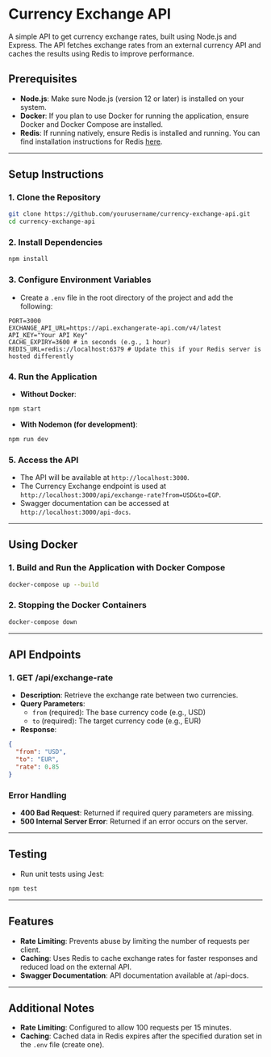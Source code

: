 # Currency Exchange API

A simple API to get currency exchange rates, built using Node.js and Express. The API fetches exchange rates from an external currency API and caches the results using Redis to improve performance.

## Prerequisites
- **Node.js**: Make sure Node.js (version 12 or later) is installed on your system.
- **Docker**: If you plan to use Docker for running the application, ensure Docker and Docker Compose are installed.
- **Redis**: If running natively, ensure Redis is installed and running. You can find installation instructions for Redis [here](https://redis.io/docs/getting-started/installation/).

---

## Setup Instructions

### 1. Clone the Repository
```bash
git clone https://github.com/yourusername/currency-exchange-api.git
cd currency-exchange-api
```

### 2. Install Dependencies
```bash
npm install
```

### 3. Configure Environment Variables
- Create a `.env` file in the root directory of the project and add the following:
```env
PORT=3000
EXCHANGE_API_URL=https://api.exchangerate-api.com/v4/latest
API_KEY="Your API Key"
CACHE_EXPIRY=3600 # in seconds (e.g., 1 hour)
REDIS_URL=redis://localhost:6379 # Update this if your Redis server is hosted differently
```

### 4. Run the Application
- **Without Docker**:
```bash
npm start
```
- **With Nodemon (for development)**:
```bash
npm run dev
```

### 5. Access the API
- The API will be available at `http://localhost:3000`.
- The Currency Exchange endpoint is used at `http://localhost:3000/api/exchange-rate?from=USD&to=EGP`.
- Swagger documentation can be accessed at `http://localhost:3000/api-docs`.
---

## Using Docker

### 1. Build and Run the Application with Docker Compose
```bash
docker-compose up --build
```

### 2. Stopping the Docker Containers
```bash
docker-compose down
```

---

## API Endpoints

### 1. GET /api/exchange-rate
- **Description**: Retrieve the exchange rate between two currencies.
- **Query Parameters**:
  - `from` (required): The base currency code (e.g., USD)
  - `to` (required): The target currency code (e.g., EUR)
- **Response**:
```json
{
  "from": "USD",
  "to": "EUR",
  "rate": 0.85
}
```

### Error Handling
- **400 Bad Request**: Returned if required query parameters are missing.
- **500 Internal Server Error**: Returned if an error occurs on the server.

---

## Testing
- Run unit tests using Jest:
```bash
npm test
```

---

## Features
- **Rate Limiting**: Prevents abuse by limiting the number of requests per client.
- **Caching**: Uses Redis to cache exchange rates for faster responses and reduced load on the external API.
- **Swagger Documentation**: API documentation available at /api-docs.
---

## Additional Notes
- **Rate Limiting**: Configured to allow 100 requests per 15 minutes.
- **Caching**: Cached data in Redis expires after the specified duration set in the `.env` file (create one).